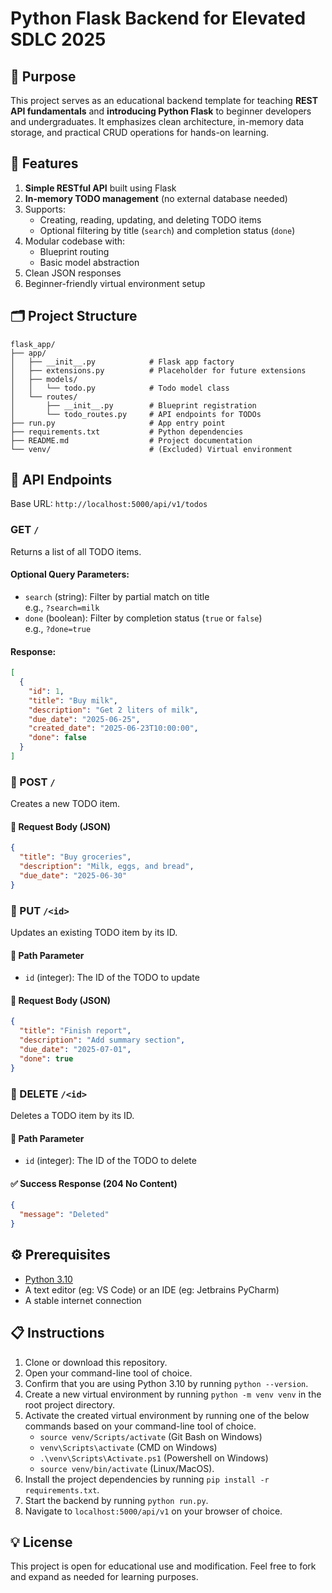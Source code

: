 # Python Flask Backend for Elevated SDLC 2025

## 📌 Purpose

This project serves as an educational backend template for teaching **REST API fundamentals** and **introducing Python Flask** to beginner developers and undergraduates. It emphasizes clean architecture, in-memory data storage, and practical CRUD operations for hands-on learning.


## 🚀 Features

1. **Simple RESTful API** built using Flask
2. **In-memory TODO management** (no external database needed)
3. Supports:
   - Creating, reading, updating, and deleting TODO items
   - Optional filtering by title (`search`) and completion status (`done`)
4. Modular codebase with:
   - Blueprint routing
   - Basic model abstraction
5. Clean JSON responses
6. Beginner-friendly virtual environment setup


## 🗂️ Project Structure

```plaintext
flask_app/
├── app/
│   ├── __init__.py            # Flask app factory
│   ├── extensions.py          # Placeholder for future extensions
│   ├── models/
│   │   └── todo.py            # Todo model class
│   └── routes/
│       ├── __init__.py        # Blueprint registration
│       └── todo_routes.py     # API endpoints for TODOs
├── run.py                     # App entry point
├── requirements.txt           # Python dependencies
├── README.md                  # Project documentation
└── venv/                      # (Excluded) Virtual environment
```

## 📘 API Endpoints

Base URL: `http://localhost:5000/api/v1/todos`

### GET `/`
Returns a list of all TODO items.

#### Optional Query Parameters:
- `search` (string): Filter by partial match on title  
  e.g., `?search=milk`
- `done` (boolean): Filter by completion status (`true` or `false`)  
  e.g., `?done=true`

#### Response:
```json
[
  {
    "id": 1,
    "title": "Buy milk",
    "description": "Get 2 liters of milk",
    "due_date": "2025-06-25",
    "created_date": "2025-06-23T10:00:00",
    "done": false
  }
]
```

### 🔹 POST `/`

Creates a new TODO item.

#### 🔸 Request Body (JSON)
```json
{
  "title": "Buy groceries",
  "description": "Milk, eggs, and bread",
  "due_date": "2025-06-30"
}
```

### 🔹 PUT `/<id>`

Updates an existing TODO item by its ID.

#### 🔸 Path Parameter
- `id` (integer): The ID of the TODO to update

#### 🔸 Request Body (JSON)
```json
{
  "title": "Finish report",
  "description": "Add summary section",
  "due_date": "2025-07-01",
  "done": true
}
```

### 🔹 DELETE `/<id>`

Deletes a TODO item by its ID.

#### 🔸 Path Parameter
- `id` (integer): The ID of the TODO to delete

#### ✅ Success Response (204 No Content)
```json
{
  "message": "Deleted"
}
```

## ⚙️ Prerequisites

- [Python 3.10](https://www.python.org/downloads/release/python-3109/)
- A text editor (eg: VS Code) or an IDE (eg: Jetbrains PyCharm)
- A stable internet connection

## 📋 Instructions

1. Clone or download this repository.
2. Open your command-line tool of choice.
3. Confirm that you are using Python 3.10 by running ```python --version```.
4. Create a new virtual environment by running ```python -m venv venv``` in the root project directory.
5. Activate the created virtual environment by running one of the below commands based on your command-line tool of choice.
    - ```source venv/Scripts/activate``` (Git Bash on Windows)
    - ```venv\Scripts\activate``` (CMD on Windows)
    - ```.\venv\Scripts\Activate.ps1``` (Powershell on Windows)
    - ```source venv/bin/activate``` (Linux/MacOS).
6. Install the project dependencies by running ```pip install -r requirements.txt```.
7. Start the backend by running ```python run.py```.
8. Navigate to ```localhost:5000/api/v1``` on your browser of choice.

## 💡 License

This project is open for educational use and modification. Feel free to fork and expand as needed for learning purposes.
